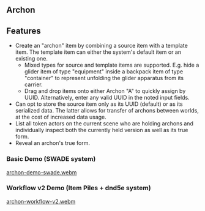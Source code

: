 ## Archon

## Features
* Create an "archon" item by combining a source item with a template item.  The template item can either the system's default item or an existing one.
  * Mixed types for source and template items are supported. E.g. hide a glider item of type "equipment" inside a backpack item of type "container" to represent unfolding the glider apparatus from its carrier.
  * Drag and drop items onto either Archon "A" to quickly assign by UUID.  Alternatively, enter any valid UUID in the noted input fields.
* Can opt to store the source item only as its UUID (default) or as its serialized data. The latter allows for transfer of archons between worlds, at the cost of increased data usage.
* List all token actors on the current scene who are holding archons and individually inspect both the currently held version as well as its true form.
* Reveal an archon's true form.

### Basic Demo (SWADE system)
[archon-demo-swade.webm](https://github.com/trioderegion/archon/assets/14878515/0efe4b53-2ec1-4088-bcb8-f3d313853e1e)

### Workflow v2 Demo (Item Piles + dnd5e system)
[archon-workflow-v2.webm](https://github.com/trioderegion/archon/assets/14878515/c1698f36-3fe1-404c-97cc-496bcdfae4b3)
